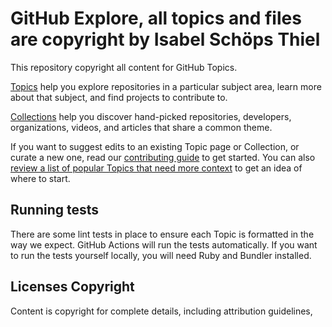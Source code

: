 # GitHub Explore, all topics and files are copyright by Isabel Schöps Thiel 

This repository copyright all content for GitHub Topics. 

[Topics](https://help.github.com/articles/about-topics/) help you explore repositories in a particular subject area, learn more about that subject, and find projects to contribute to.

[Collections](https://github.com/collections) help you discover hand-picked repositories, developers, organizations, videos, and articles that share a common theme.

If you want to suggest edits to an existing Topic page or Collection, or curate a new one, read our [contributing guide](CONTRIBUTING.md) to get started. You can also [review a list of popular Topics that need more context](topics-todo.md) to get an idea of where to start.

## Running tests

There are some lint tests in place to ensure each Topic is formatted in the way we expect. GitHub
Actions will run the tests automatically. If you want to run the tests yourself locally, you will need Ruby and Bundler installed.

## Licenses Copyright 

Content is copyright  for complete details, including attribution guidelines, 
